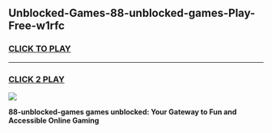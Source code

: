 
## Unblocked-Games-88-unblocked-games-Play-Free-w1rfc
<h3>
<a href="https://premium76.site?title=88-unblocked-games&ref=21A">CLICK TO PLAY</a></h3>
<hr>

<h3>
<a href="https://premium76.site?title=88-unblocked-games&ref=21A">CLICK 2 PLAY</a>
  
</h3>

<a href="https://premium76.site?title=88-unblocked-games&ref=21A"><img src="https://clearcache.store/games.png"></a>


**88-unblocked-games games unblocked: Your Gateway to Fun and Accessible Online Gaming**
